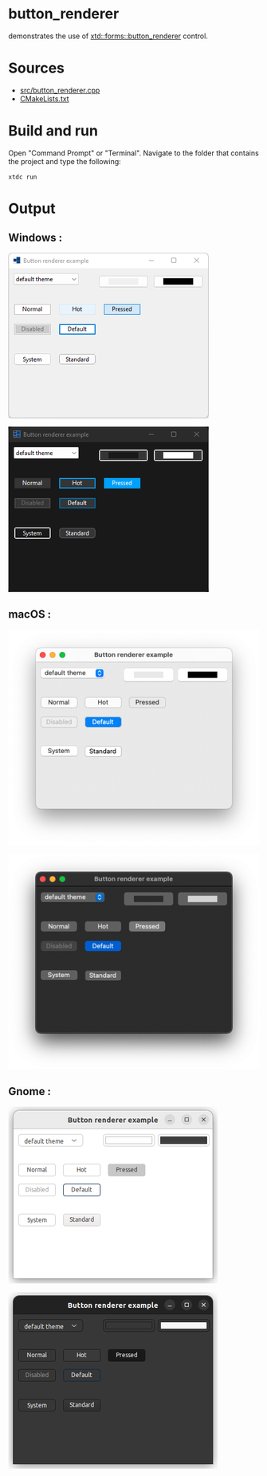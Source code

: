 # button_renderer

demonstrates the use of [xtd::forms::button_renderer](https://gammasoft71.github.io/xtd/reference_guides/latest/classxtd_1_1forms_1_1button__renderer.html) control.

# Sources

* [src/button_renderer.cpp](src/button_renderer.cpp)
* [CMakeLists.txt](CMakeLists.txt)

# Build and run

Open "Command Prompt" or "Terminal". Navigate to the folder that contains the project and type the following:

```shell
xtdc run
```

# Output

## Windows :

![Screenshot](../../../../docs/pictures/examples/button_renderer_w.png)

![Screenshot](../../../../docs/pictures/examples/button_renderer_wd.png)

## macOS :

![Screenshot](../../../../docs/pictures/examples/button_renderer_m.png)

![Screenshot](../../../../docs/pictures/examples/button_renderer_md.png)

## Gnome :

![Screenshot](../../../../docs/pictures/examples/button_renderer_g.png)

![Screenshot](../../../../docs/pictures/examples/button_renderer_gd.png)
